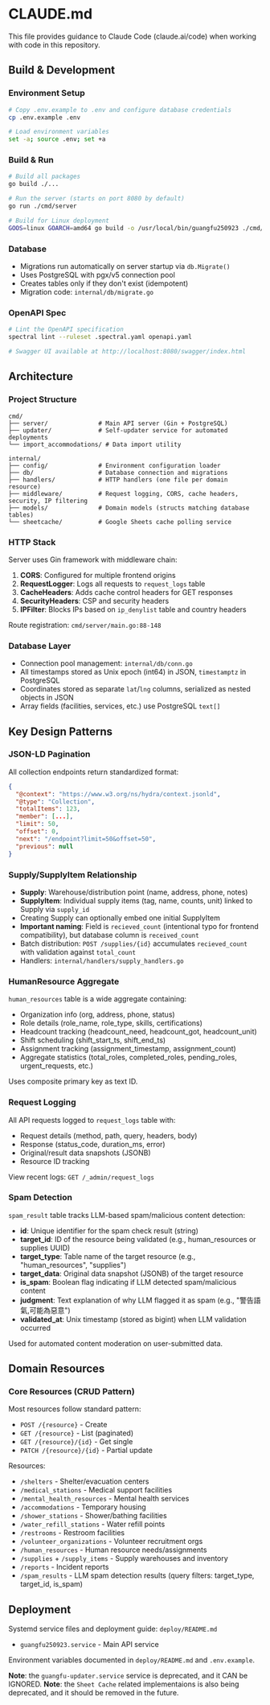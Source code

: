# CLAUDE.md

This file provides guidance to Claude Code (claude.ai/code) when working with code in this repository.

## Build & Development

### Environment Setup
```bash
# Copy .env.example to .env and configure database credentials
cp .env.example .env

# Load environment variables
set -a; source .env; set +a
```

### Build & Run
```bash
# Build all packages
go build ./...

# Run the server (starts on port 8080 by default)
go run ./cmd/server

# Build for Linux deployment
GOOS=linux GOARCH=amd64 go build -o /usr/local/bin/guangfu250923 ./cmd/server
```

### Database
- Migrations run automatically on server startup via `db.Migrate()`
- Uses PostgreSQL with pgx/v5 connection pool
- Creates tables only if they don't exist (idempotent)
- Migration code: `internal/db/migrate.go`

### OpenAPI Spec
```bash
# Lint the OpenAPI specification
spectral lint --ruleset .spectral.yaml openapi.yaml

# Swagger UI available at http://localhost:8080/swagger/index.html
```

## Architecture

### Project Structure
```
cmd/
├── server/              # Main API server (Gin + PostgreSQL)
├── updater/             # Self-updater service for automated deployments
└── import_accommodations/ # Data import utility

internal/
├── config/              # Environment configuration loader
├── db/                  # Database connection and migrations
├── handlers/            # HTTP handlers (one file per domain resource)
├── middleware/          # Request logging, CORS, cache headers, security, IP filtering
├── models/              # Domain models (structs matching database tables)
└── sheetcache/          # Google Sheets cache polling service
```

### HTTP Stack
Server uses Gin framework with middleware chain:
1. **CORS**: Configured for multiple frontend origins
2. **RequestLogger**: Logs all requests to `request_logs` table
3. **CacheHeaders**: Adds cache control headers for GET responses
4. **SecurityHeaders**: CSP and security headers
5. **IPFilter**: Blocks IPs based on `ip_denylist` table and country headers

Route registration: `cmd/server/main.go:88-148`

### Database Layer
- Connection pool management: `internal/db/conn.go`
- All timestamps stored as Unix epoch (int64) in JSON, `timestamptz` in PostgreSQL
- Coordinates stored as separate `lat`/`lng` columns, serialized as nested objects in JSON
- Array fields (facilities, services, etc.) use PostgreSQL `text[]`

## Key Design Patterns

### JSON-LD Pagination
All collection endpoints return standardized format:
```json
{
  "@context": "https://www.w3.org/ns/hydra/context.jsonld",
  "@type": "Collection",
  "totalItems": 123,
  "member": [...],
  "limit": 50,
  "offset": 0,
  "next": "/endpoint?limit=50&offset=50",
  "previous": null
}
```

### Supply/SupplyItem Relationship
- **Supply**: Warehouse/distribution point (name, address, phone, notes)
- **SupplyItem**: Individual supply items (tag, name, counts, unit) linked to Supply via `supply_id`
- Creating Supply can optionally embed one initial SupplyItem
- **Important naming**: Field is `recieved_count` (intentional typo for frontend compatibility), but database column is `received_count`
- Batch distribution: `POST /supplies/{id}` accumulates `recieved_count` with validation against `total_count`
- Handlers: `internal/handlers/supply_handlers.go`

### HumanResource Aggregate
`human_resources` table is a wide aggregate containing:
- Organization info (org, address, phone, status)
- Role details (role_name, role_type, skills, certifications)
- Headcount tracking (headcount_need, headcount_got, headcount_unit)
- Shift scheduling (shift_start_ts, shift_end_ts)
- Assignment tracking (assignment_timestamp, assignment_count)
- Aggregate statistics (total_roles, completed_roles, pending_roles, urgent_requests, etc.)

Uses composite primary key as text ID.

### Request Logging
All API requests logged to `request_logs` table with:
- Request details (method, path, query, headers, body)
- Response (status_code, duration_ms, error)
- Original/result data snapshots (JSONB)
- Resource ID tracking

View recent logs: `GET /_admin/request_logs`

### Spam Detection
`spam_result` table tracks LLM-based spam/malicious content detection:
- **id**: Unique identifier for the spam check result (string)
- **target_id**: ID of the resource being validated (e.g., human_resources or supplies UUID)
- **target_type**: Table name of the target resource (e.g., "human_resources", "supplies")
- **target_data**: Original data snapshot (JSONB) of the target resource
- **is_spam**: Boolean flag indicating if LLM detected spam/malicious content
- **judgment**: Text explanation of why LLM flagged it as spam (e.g., "警告語氣,可能為惡意")
- **validated_at**: Unix timestamp (stored as bigint) when LLM validation occurred

Used for automated content moderation on user-submitted data.

## Domain Resources

### Core Resources (CRUD Pattern)
Most resources follow standard pattern:
- `POST /{resource}` - Create
- `GET /{resource}` - List (paginated)
- `GET /{resource}/{id}` - Get single
- `PATCH /{resource}/{id}` - Partial update

Resources:
- `/shelters` - Shelter/evacuation centers
- `/medical_stations` - Medical support facilities
- `/mental_health_resources` - Mental health services
- `/accommodations` - Temporary housing
- `/shower_stations` - Shower/bathing facilities
- `/water_refill_stations` - Water refill points
- `/restrooms` - Restroom facilities
- `/volunteer_organizations` - Volunteer recruitment orgs
- `/human_resources` - Human resource needs/assignments
- `/supplies` + `/supply_items` - Supply warehouses and inventory
- `/reports` - Incident reports
- `/spam_results` - LLM spam detection results (query filters: target_type, target_id, is_spam)

## Deployment

Systemd service files and deployment guide: `deploy/README.md`
- `guangfu250923.service` - Main API service

Environment variables documented in `deploy/README.md` and `.env.example`.

**Note**: the `guangfu-updater.service` service is deprecated, and it CAN be IGNORED.
**Note**: the `Sheet Cache` related implementaions is also being deprecated, and it should be removed in the future.
